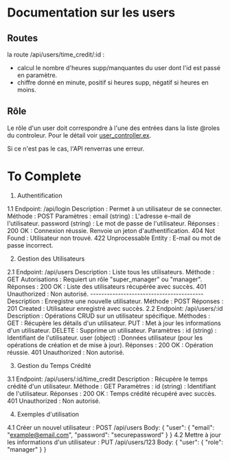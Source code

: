 # Documentation sur les users

## Routes

la route /api/users/time_credit/:id :
- calcul le nombre d'heures supp/manquantes du user dont l'id est passé en paramètre.
- chiffre donné en minute, positif si heures supp, négatif si heures en moins.

## Rôle

Le rôle d'un user doit correspondre à l'une des entrées dans la liste @roles du controleur. Pour le détail voir [user_controller.ex](..%2Ftime_manager%2Flib%2Ftime_manager_web%2Fcontrollers%2Fuser_controller.ex).

Si ce n'est pas le cas, l'API renverras une erreur.

# To Complete



1. Authentification

  1.1 Endpoint: /api/login
    Description : Permet à un utilisateur de se connecter.
    Méthode : POST
    Paramètres :
    email (string) : L'adresse e-mail de l'utilisateur.
    password (string) : Le mot de passe de l'utilisateur.
    Réponses :
    200 OK : Connexion réussie. Renvoie un jeton d'authentification.
    404 Not Found : Utilisateur non trouvé.
    422 Unprocessable Entity : E-mail ou mot de passe incorrect.

2. Gestion des Utilisateurs

  2.1 Endpoint: /api/users
    Description : Liste tous les utilisateurs.
    Méthode : GET
    Autorisations : Requiert un rôle "super_manager" ou "manager".
    Réponses :
    200 OK : Liste des utilisateurs récupérée avec succès.
    401 Unauthorized : Non autorisé.
    -----------------------------------------
    Description : Enregistre une nouvelle utilisateur.
    Méthode : POST
    Réponses :
    201 Created : Utilisateur enregistré avec succès.
  2.2 Endpoint: /api/users/:id
    Description : Opérations CRUD sur un utilisateur spécifique.
    Méthodes :
    GET : Récupère les détails d'un utilisateur.
    PUT : Met à jour les informations d'un utilisateur.
    DELETE : Supprime un utilisateur.
    Paramètres :
    id (string) : Identifiant de l'utilisateur.
    user (object) : Données utilisateur (pour les opérations de création et de mise à jour).
    Réponses :
    200 OK : Opération réussie.
    401 Unauthorized : Non autorisé.

3. Gestion du Temps Crédité

  3.1 Endpoint: /api/users/:id/time_credit
    Description : Récupère le temps crédité d'un utilisateur.
    Méthode : GET
    Paramètres :
    id (string) : Identifiant de l'utilisateur.
    Réponses :
    200 OK : Temps crédité récupéré avec succès.
    401 Unauthorized : Non autorisé.

4. Exemples d'utilisation

  4.1 Créer un nouvel utilisateur :
    POST /api/users
    Body: { "user": { "email": "example@email.com", "password": "securepassword" } }
  4.2 Mettre à jour les informations d'un utilisateur :
    PUT /api/users/123
    Body: { "user": { "role": "manager" } }
